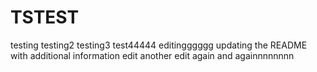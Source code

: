 # TSTEST
testing
testing2
testing3
test44444
editingggggg
updating the README with additional information
edit
another edit
again
and againnnnnnnn

